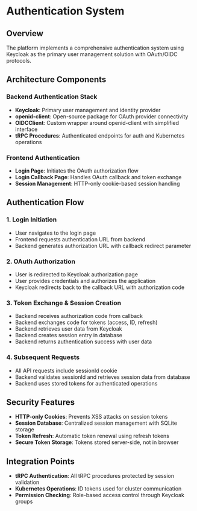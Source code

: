 # Authentication System

## Overview

The platform implements a comprehensive authentication system using Keycloak as the primary user management solution with OAuth/OIDC protocols.

## Architecture Components

### Backend Authentication Stack

- **Keycloak**: Primary user management and identity provider
- **openid-client**: Open-source package for OAuth provider connectivity
- **OIDCClient**: Custom wrapper around openid-client with simplified interface
- **tRPC Procedures**: Authenticated endpoints for auth and Kubernetes operations

### Frontend Authentication

- **Login Page**: Initiates the OAuth authorization flow
- **Login Callback Page**: Handles OAuth callback and token exchange
- **Session Management**: HTTP-only cookie-based session handling

## Authentication Flow

### 1. Login Initiation

- User navigates to the login page
- Frontend requests authentication URL from backend
- Backend generates authorization URL with callback redirect parameter

### 2. OAuth Authorization

- User is redirected to Keycloak authorization page
- User provides credentials and authorizes the application
- Keycloak redirects back to the callback URL with authorization code

### 3. Token Exchange & Session Creation

- Backend receives authorization code from callback
- Backend exchanges code for tokens (access, ID, refresh)
- Backend retrieves user data from Keycloak
- Backend creates session entry in database
- Backend returns authentication success with user data

### 4. Subsequent Requests

- All API requests include sessionId cookie
- Backend validates sessionId and retrieves session data from database
- Backend uses stored tokens for authenticated operations

## Security Features

- **HTTP-only Cookies**: Prevents XSS attacks on session tokens
- **Session Database**: Centralized session management with SQLite storage
- **Token Refresh**: Automatic token renewal using refresh tokens
- **Secure Token Storage**: Tokens stored server-side, not in browser

## Integration Points

- **tRPC Authentication**: All tRPC procedures protected by session validation
- **Kubernetes Operations**: ID tokens used for cluster communication
- **Permission Checking**: Role-based access control through Keycloak groups
